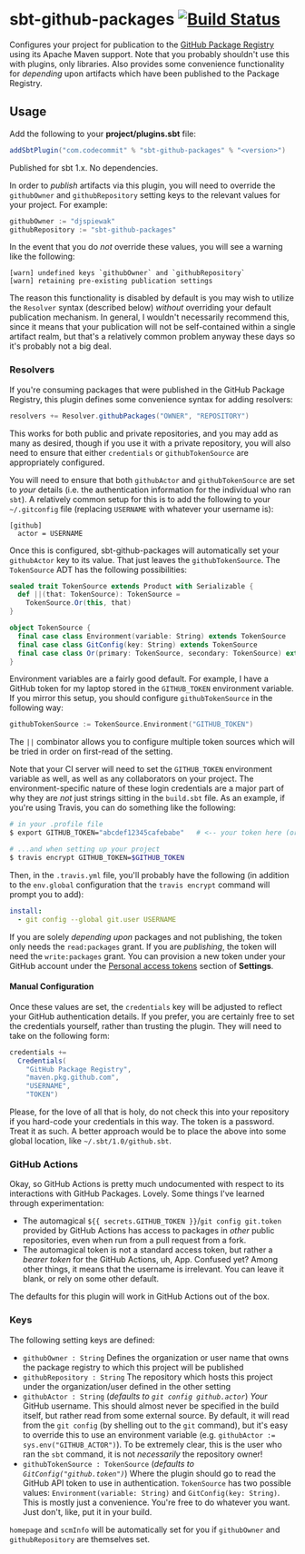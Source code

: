 # sbt-github-packages [![Build Status](https://travis-ci.com/djspiewak/sbt-github-packages.svg?branch=master)](https://travis-ci.com/djspiewak/sbt-github-packages)

Configures your project for publication to the [GitHub Package Registry](https://help.github.com/en/articles/about-github-package-registry) using its Apache Maven support. Note that you probably shouldn't use this with plugins, only libraries. Also provides some convenience functionality for *depending* upon artifacts which have been published to the Package Registry.

## Usage

Add the following to your **project/plugins.sbt** file:

```sbt
addSbtPlugin("com.codecommit" % "sbt-github-packages" % "<version>")
```

Published for sbt 1.x. No dependencies.

In order to *publish* artifacts via this plugin, you will need to override the `githubOwner` and `githubRepository` setting keys to the relevant values for your project. For example:

```sbt
githubOwner := "djspiewak"
githubRepository := "sbt-github-packages"
```

In the event that you do *not* override these values, you will see a warning like the following:

```
[warn] undefined keys `githubOwner` and `githubRepository`
[warn] retaining pre-existing publication settings
```

The reason this functionality is disabled by default is you may wish to utilize the `Resolver` syntax (described below) *without* overriding your default publication mechanism. In general, I wouldn't necessarily recommend this, since it means that your publication will not be self-contained within a single artifact realm, but that's a relatively common problem anyway these days so it's probably not a big deal.

### Resolvers

If you're consuming packages that were published in the GitHub Package Registry, this plugin defines some convenience syntax for adding resolvers:

```sbt
resolvers += Resolver.githubPackages("OWNER", "REPOSITORY")
```

This works for both public and private repositories, and you may add as many as desired, though if you use it with a private repository, you will also need to ensure that either `credentials` or `githubTokenSource` are appropriately configured.

You will need to ensure that both `githubActor` and `githubTokenSource` are set to *your* details (i.e. the authentication information for the individual who ran `sbt`). A relatively common setup for this is to add the following to your `~/.gitconfig` file (replacing `USERNAME` with whatever your username is):

```gitconfig
[github]
  actor = USERNAME
```

Once this is configured, sbt-github-packages will automatically set your `githubActor` key to its value. That just leaves the `githubTokenSource`. The `TokenSource` ADT has the following possibilities:

```scala
sealed trait TokenSource extends Product with Serializable {
  def ||(that: TokenSource): TokenSource =
    TokenSource.Or(this, that)
}

object TokenSource {
  final case class Environment(variable: String) extends TokenSource
  final case class GitConfig(key: String) extends TokenSource
  final case class Or(primary: TokenSource, secondary: TokenSource) extends TokenSource
}
```

Environment variables are a fairly good default. For example, I have a GitHub token for my laptop stored in the `GITHUB_TOKEN` environment variable. If you mirror this setup, you should configure `githubTokenSource` in the following way:

```sbt
githubTokenSource := TokenSource.Environment("GITHUB_TOKEN")
```

The `||` combinator allows you to configure multiple token sources which will be tried in order on first-read of the setting.

Note that your CI server will need to set the `GITHUB_TOKEN` environment variable as well, as well as any collaborators on your project. The environment-specific nature of these login credentials are a major part of why they are *not* just strings sitting in the `build.sbt` file. As an example, if you're using Travis, you can do something like the following:

```bash
# in your .profile file
$ export GITHUB_TOKEN="abcdef12345cafebabe"   # <-- your token here (or your build bot's)

# ...and when setting up your project
$ travis encrypt GITHUB_TOKEN=$GITHUB_TOKEN
```

Then, in the `.travis.yml` file, you'll probably have the following (in addition to the `env.global` configuration that the `travis encrypt` command will prompt you to add):

```yaml
install:
  - git config --global git.user USERNAME
```

If you are solely *depending upon* packages and not publishing, the token only needs the `read:packages` grant. If you are *publishing*, the token will need the `write:packages` grant. You can provision a new token under your GitHub account under the [Personal access tokens](https://github.com/settings/tokens) section of **Settings**.

#### Manual Configuration

Once these values are set, the `credentials` key will be adjusted to reflect your GitHub authentication details. If you prefer, you are certainly free to set the credentials yourself, rather than trusting the plugin. They will need to take on the following form:

```sbt
credentials += 
  Credentials(
    "GitHub Package Registry",
    "maven.pkg.github.com",
    "USERNAME",
    "TOKEN")
```

Please, for the love of all that is holy, do not check this into your repository if you hard-code your credentials in this way. The token is a password. Treat it as such. A better approach would be to place the above into some global location, like `~/.sbt/1.0/github.sbt`.

### GitHub Actions

Okay, so GitHub Actions is pretty much undocumented with respect to its interactions with GitHub Packages. Lovely. Some things I've learned through experimentation:

- The automagical `${{ secrets.GITHUB_TOKEN }}`/`git config git.token` provided by GitHub Actions has access to packages in *other* public repositories, even when run from a pull request from a fork.
- The automagical token is not a standard access token, but rather a *bearer token* for the GitHub Actions, uh, App. Confused yet? Among other things, it means that the username is irrelevant. You can leave it blank, or rely on some other default.

The defaults for this plugin will work in GitHub Actions out of the box.

### Keys

The following setting keys are defined:

- `githubOwner : String` Defines the organization or user name that owns the package registry to which this project will be published
- `githubRepository : String` The repository which hosts this project under the organization/user defined in the other setting
- `githubActor : String` (*defaults to `git config github.actor`*) *Your* GitHub username. This should almost never be specified in the build itself, but rather read from some external source. By default, it will read from the `git config` (by shelling out to the `git` command), but it's easy to override this to use an environment variable (e.g. `githubActor := sys.env("GITHUB_ACTOR")`). To be extremely clear, this is the user who ran the `sbt` command, it is not *necessarily* the repository owner!
- `githubTokenSource : TokenSource` (*defaults to `GitConfig("github.token")`*) Where the plugin should go to read the GitHub API token to use in authentication. `TokenSource` has two possible values: `Environment(variable: String)` and `GitConfig(key: String)`. This is mostly just a convenience. You're free to do whatever you want. Just don't, like, put it in your build. 

`homepage` and `scmInfo` will be automatically set for you if `githubOwner` and `githubRepository` are themselves set.
